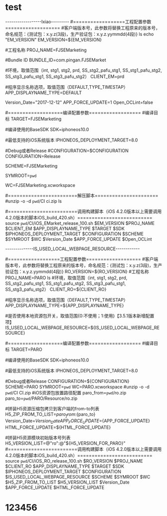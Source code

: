 # test

------------------Ixiao---------
#==================工程配置参数===================
#客户端版本号，此参数将替换工程原来的版本号，命名规范：{测试包：x.y.z(3段)，生产验证包：x.y.z.yymmdd(4段)}
ls
echo "EM_VERSION"
EM_VERSION=${EM_VERSION}

#工程名称
PROJ_NAME=FJSEMarketing

#Bundle ID
BUNDLE_ID=com.pingan.FJSEMarket

#环境，取值范围（int, stg1, stg2, prd, SS_stg2_pafu_stg1, SS_stg1_pafu_stg2, SS_stg3_pafu_stg1, SS_stg3_pafu_stg2）
CLIENT_EM=prd

#程序显示名称选项，取值范围（DEFAULT,TYPE_TIMESTAP）
APP_DISPLAYNAME_TYPE=DEFAULT

Version_Date="2017-12-12"
APP_FORCE_UPDATE=1
Open_OCLint=false

#===================编译配置参数==================
#编译目标
TARGET=FJSEMarketing

#编译使用的BaseSDK
SDK=iphoneos10.0

#最低支持的iOS系统版本
IPHONEOS_DEPLOYMENT_TARGET=8.0

#Debug或者Release
#CONFIGURATION=$CONFIGURATION
CONFIGURATION=Release

SCHEME=FJSEMarketing

SYMROOT=`pwd`

WC=FJSEMarketing.xcworkspace

#========================解压脚本======================
#unzip -o -d `pwd`\/CI ci.zip
ls

#========================调用构建脚本（iOS 4.2.0版本以上需要调用4.2.0版本的脚本iOS_build_420.sh）==========================
source `pwd`/CI/iOS_EMarket_release_100.sh $EM_VERSION $PROJ_NAME $CLIENT_EM $APP_DISPLAYNAME_TYPE $TARGET $SDK $IPHONEOS_DEPLOYMENT_TARGET $CONFIGURATION $SCHEME $SYMROOT $WC $Version_Date $APP_FORCE_UPDATE $Open_OCLint



--------------IS_USED_LOCAL_WEBPAGE_RESOURCE------------

#==================工程配置参数===================
#客户端版本号，此参数将替换工程原来的版本号，命名规范：{测试包：x.y.z(3段)，生产验证包：x.y.z.yymmdd(4段)}
RO_VERSION=${RO_VERSION}
#工程名称
PROJ_NAME=PARO
ls
#环境，取值范围（int, stg1, stg2, prd, SS_stg2_pafu_stg1, SS_stg1_pafu_stg2, SS_stg3_pafu_stg1, SS_stg3_pafu_stg2）
CLIENT_RO=${CLIENT_RO}

#程序显示名称选项，取值范围（DEFAULT,TYPE_TIMESTAP）
APP_DISPLAYNAME_TYPE=${APP_DISPLAYNAME_TYPE}


#是否使用本地资源包开关，取值范围{0:不使用；1:使用}【3.5.1版本新增配置项】
IS_USED_LOCAL_WEBPAGE_RESOURCE=${IS_USED_LOCAL_WEBPAGE_RESOURCE}

#===================编译配置参数==================
#编译目标
TARGET=PARO

#编译使用的BaseSDK
SDK=iphoneos10.0

#最低支持的iOS系统版本
IPHONEOS_DEPLOYMENT_TARGET=8.0

#Debug或者Release
CONFIGURATION=${CONFIGURATION}
SCHEME=PARO
SYMROOT=`pwd`
WC=PARO.xcworkspace
#unzip -o -d `pwd`\/CI CI.zip
#iOS资源包放置路径配置
paro_from=`pwd`\/ro.zip
paro_to=`pwd`\/PARO\/Resource\/ro.zip

#拼装H5资源压缩包拷贝到客户端的from-to列表
H5_ZIP_FROM_TO_LIST=${paro_from}:${paro_to}
Version_Date=${Version_Date}
APP_FORCE_UPDATE=${APP_FORCE_UPDATE}
HTML_FORCE_UPDATE=${HTML_FORCE_UPDATE}

#拼装H5资源模块初始版本号列表
H5_VERSION_LIST=@\"ro\":@\"${H5_VERSION_FOR_PARO}\"
#========================调用构建脚本（iOS 4.2.0版本以上需要调用4.2.0版本的脚本iOS_build_420.sh）==========================
source `pwd`/CI/iOS_RO_release_100.sh $RO_VERSION $PROJ_NAME $CLIENT_RO $APP_DISPLAYNAME_TYPE $TARGET $SDK $IPHONEOS_DEPLOYMENT_TARGET $CONFIGURATION $IS_USED_LOCAL_WEBPAGE_RESOURCE $SCHEME $SYMROOT $WC $H5_ZIP_FROM_TO_LIST $H5_VERSION_LIST $Version_Date $APP_FORCE_UPDATE $HTML_FORCE_UPDATE
# 123456
